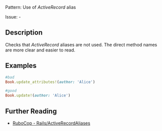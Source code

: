 Pattern: Use of _ActiveRecord_ alias

Issue: -

## Description

Checks that _ActiveRecord_ aliases are not used. The direct method names are more clear and easier to read.

## Examples

```ruby
#bad
Book.update_attributes!(author: 'Alice')

#good
Book.update!(author: 'Alice')
```

## Further Reading

* [RuboCop - Rails/ActiveRecordAliases](https://docs.rubocop.org/rubocop-rails/cops_rails.html#railsactiverecordaliases)
